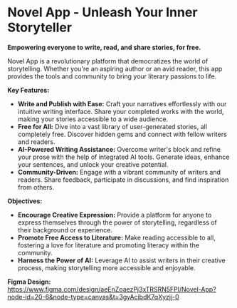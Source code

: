 # Novel App - Unleash Your Inner Storyteller

**Empowering everyone to write, read, and share stories, for free.**

Novel App is a revolutionary platform that democratizes the world of storytelling. Whether you're an aspiring author or an avid reader, this app provides the tools and community to bring your literary passions to life.

**Key Features:**

* **Write and Publish with Ease:** Craft your narratives effortlessly with our intuitive writing interface. Share your completed works with the world, making your stories accessible to a wide audience.
* **Free for All:**  Dive into a vast library of user-generated stories, all completely free. Discover hidden gems and connect with fellow writers and readers.
* **AI-Powered Writing Assistance:**  Overcome writer's block and refine your prose with the help of integrated AI tools. Generate ideas, enhance your sentences, and unlock your creative potential.
* **Community-Driven:** Engage with a vibrant community of writers and readers. Share feedback, participate in discussions, and find inspiration from others.


**Objectives:**

* **Encourage Creative Expression:** Provide a platform for anyone to express themselves through the power of storytelling, regardless of their background or experience.
* **Promote Free Access to Literature:** Make reading accessible to all, fostering a love for literature and promoting literacy within the community.
* **Harness the Power of AI:** Leverage AI to assist writers in their creative process, making storytelling more accessible and enjoyable.

**Figma Design:**
https://www.figma.com/design/aeEnZoaezPj3xTRSRN5FPl/Novel-App?node-id=20-6&node-type=canvas&t=3gyAcibdK7qXyzjj-0

